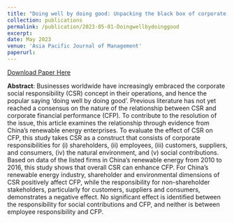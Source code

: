 ```yaml
---
title: "Doing well by doing good: Unpacking the black box of corporate social responsibility"
collection: publications
permalink: /publication/2023-05-01-Doingwellbydoinggood
excerpt:
date: May 2023
venue: 'Asia Pacific Journal of Management'
paperurl: 
---
```


<a href='http://lixia1118.github.io/xialinov18.github.io/files/Doingwellbydoinggood.pdf'>Download Paper Here</a>

**Abstract**: Businesses worldwide have increasingly embraced the corporate social responsibility (CSR) concept in their operations, and hence the popular saying ‘doing well by doing good’. Previous literature has not yet reached a consensus on the nature of the relationship between CSR and corporate financial performance (CFP). To contribute to the resolution of the issue, this article examines the relationship through evidence from China’s renewable energy enterprises. To evaluate the effect of CSR on CFP, this study takes CSR as a construct that consists of corporate responsibilities for (i) shareholders, (ii) employees, (iii) customers, suppliers, and consumers, (iv) the natural environment, and (v) social contributions. Based on data of the listed firms in China’s renewable energy from 2010 to 2016, this study shows that overall CSR can enhance CFP. For China’s renewable energy industry, shareholder and environmental dimensions of CSR positively affect CFP, while the responsibility for non-shareholder stakeholders, particularly for customers, suppliers and consumers, demonstrates a negative effect. No significant effect is identified between the responsibility for social contributions and CFP, and neither is between employee responsibility and CFP.
